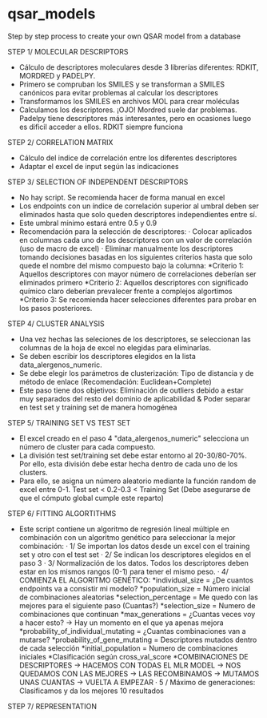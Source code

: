 # qsar_models
Step by step process to create your own QSAR model from a database

STEP 1/ MOLECULAR DESCRIPTORS
- Cálculo de descriptores moleculares desde 3 librerías diferentes: RDKIT, MORDRED y PADELPY.
- Primero se compruban los SMILES y se transforman a SMILES canónicos para evitar problemas al calcular los descriptores
- Transformamos los SMILES en archivos MOL para crear moléculas
- Calculamos los descriptores. ¡OJO! Mordred suele dar problemas. Padelpy tiene descriptores más interesantes, pero en ocasiones luego es dificil acceder a ellos. RDKIT siempre funciona

STEP 2/ CORRELATION MATRIX
- Cálculo del indice de correlación entre los diferentes descriptores
- Adaptar el excel de input según las indicaciones

STEP 3/ SELECTION OF INDEPENDENT DESCRIPTORS
- No hay script. Se recomienda hacer de forma manual en excel
- Los endpoints con un índice de correlación superior al umbral deben ser eliminados hasta que solo queden descriptores independientes entre sí.
- Este umbral mínimo estará entre 0.5 y 0.9
- Recomendación para la selección de descriptores:
        · Colocar aplicados en columnas cada uno de los descriptores con un valor de correlación (uso de macro de excel)
        · Eliminar manualmente los descriptores tomando decisiones basadas en los siguientes criterios hasta que solo quede el nombre del mismo compuesto bajo la columna:
              *Criterio 1: Aquellos descriptores con mayor número de correlaciones deberían ser eliminados primero
              *Criterio 2: Aquellos descriptores con significado químico claro deberían prevalecer frente a complejos algortimos
              *Criterio 3: Se recomienda hacer selecciones diferentes para probar en los pasos posteriores.

STEP 4/ CLUSTER ANALYSIS
- Una vez hechas las seleciones de los descriptores, se seleccionan las columnas de la hoja de excel no elegidas para eliminarlas.
- Se deben escribir los descriptores elegidos en la lista data_alergenos_numeric.
- Se debe elegir los parámetros de clusterización: Tipo de distancia y de método de enlace (Recomendación: Euclidean+Complete)
- Este paso tiene dos objetivos: Eliminación de outliers debido a estar muy separados del resto del dominio de aplicabilidad & Poder separar en test set y training set de manera homogénea

STEP 5/ TRAINING SET VS TEST SET
- El excel creado en el paso 4 "data_alergenos_numeric" selecciona un número de cluster para cada compuesto.
- La división test set/training set debe estar entorno al 20-30/80-70%. Por ello, esta división debe estar hecha dentro de cada uno de los clusters.
- Para ello, se asigna un número aleatorio mediante la función random de excel entre 0-1. Test set < 0.2-0.3 < Training Set (Debe asegurarse de que el cómputo global cumple este reparto)

STEP 6/ FITTING ALGORTITHMS
- Este script contiene un algoritmo de regresión lineal múltiple en combinación con un algoritmo genético para seleccionar la mejor combinación:
          · 1/ Se importan los datos desde un excel con el training set y otro con el test set
          · 2/ Se indican los descriptores elegidos en el paso 3
          · 3/ Normalización de los datos. Todos los descriptores deben estar en los mismos rangos (0-1) para tener el mismo peso.
          · 4/ COMIENZA EL ALGORITMO GENÉTICO:
                  *individual_size = ¿De cuantos endpoints va a consistir mi modelo?
                  *population_size = Número inicial de combinaciones aleatorias
                  *selection_percentage = Me quedo con las mejores para el siguiente paso (Cuantas?)
                  *selection_size = Numero de combinaciones que continuan
                  *max_generations = ¿Cuantas veces voy a hacer esto? -> Hay un momento en el que ya apenas mejora
                  *probability_of_individual_mutating = ¿Cuantas combinaciones van a mutarse?
                  *probability_of_gene_mutating = Descriptores mutados dentro de cada selección
                  *initial_population = Numero de combinaciones iniciales
                  *Clasificación según cross_val_score
                  *COMBINACIONES DE DESCRIPTORES -> HACEMOS CON TODAS EL MLR MODEL -> NOS QUEDAMOS CON LAS MEJORES -> LAS RECOMBINAMOS -> MUTAMOS UNAS CUANTAS -> VUELTA A EMPEZAR
          · 5 / Máximo de generaciones: Clasificamos y da los mejores 10 resultados

STEP 7/ REPRESENTATION 
